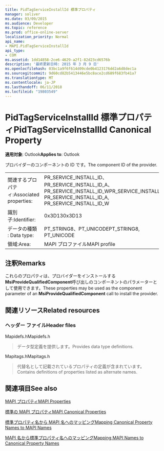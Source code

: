 ```yaml
---
title: PidTagServiceInstallId 標準プロパティ
manager: soliver
ms.date: 03/09/2015
ms.audience: Developer
ms.topic: reference
ms.prod: office-online-server
localization_priority: Normal
api_name:
- MAPI.PidTagServiceInstallId
api_type:
- COM
ms.assetid: 1dd14858-2ce6-4629-a2f1-82d23cd6576b
description: '最終更新日時: 2015 年 3 月 9 日'
ms.openlocfilehash: 03bc1a9f6f614d09cde0b4123176dd2a6d8dec1a
ms.sourcegitcommit: 9d60cd82b5413446e5bc8ace2cd689f683fb41a7
ms.translationtype: MT
ms.contentlocale: ja-JP
ms.lasthandoff: 06/11/2018
ms.locfileid: "19803549"
---
```

# <a name="pidtagserviceinstallid-canonical-property"></a><span data-ttu-id="fef00-103">PidTagServiceInstallId 標準プロパティ</span><span class="sxs-lookup"><span data-stu-id="fef00-103">PidTagServiceInstallId Canonical Property</span></span>

  
  
<span data-ttu-id="fef00-104">**適用対象**: Outlook</span><span class="sxs-lookup"><span data-stu-id="fef00-104">**Applies to**: Outlook</span></span> 
  
<span data-ttu-id="fef00-105">プロバイダーのコンポーネントの ID です。</span><span class="sxs-lookup"><span data-stu-id="fef00-105">The component ID of the provider.</span></span>
  
|||
|:-----|:-----|
|<span data-ttu-id="fef00-106">関連するプロパティ:</span><span class="sxs-lookup"><span data-stu-id="fef00-106">Associated properties:</span></span>  <br/> |<span data-ttu-id="fef00-107">PR_SERVICE_INSTALL_ID、PR_SERVICE_INSTALL_ID_A、PR_SERVICE_INSTALL_ID_W</span><span class="sxs-lookup"><span data-stu-id="fef00-107">PR_SERVICE_INSTALL_ID, PR_SERVICE_INSTALL_ID_A, PR_SERVICE_INSTALL_ID_W</span></span>  <br/> |
|<span data-ttu-id="fef00-108">識別子:</span><span class="sxs-lookup"><span data-stu-id="fef00-108">Identifier:</span></span>  <br/> |<span data-ttu-id="fef00-109">0x3D13</span><span class="sxs-lookup"><span data-stu-id="fef00-109">0x3D13</span></span>  <br/> |
|<span data-ttu-id="fef00-110">データの種類 : </span><span class="sxs-lookup"><span data-stu-id="fef00-110">Data type:</span></span>  <br/> |<span data-ttu-id="fef00-111">PT_STRING8、PT_UNICODE</span><span class="sxs-lookup"><span data-stu-id="fef00-111">PT_STRING8, PT_UNICODE</span></span>  <br/> |
|<span data-ttu-id="fef00-112">領域:</span><span class="sxs-lookup"><span data-stu-id="fef00-112">Area:</span></span>  <br/> |<span data-ttu-id="fef00-113">MAPI プロファイル</span><span class="sxs-lookup"><span data-stu-id="fef00-113">MAPI profile</span></span>  <br/> |
   
## <a name="remarks"></a><span data-ttu-id="fef00-114">注釈</span><span class="sxs-lookup"><span data-stu-id="fef00-114">Remarks</span></span>

<span data-ttu-id="fef00-115">これらのプロパティは、プロバイダーをインストールする**MsiProvideQualifiedComponent**呼び出しのコンポーネントのパラメーターとして使用できます。</span><span class="sxs-lookup"><span data-stu-id="fef00-115">These properties may be used as the component parameter of an **MsiProvideQualifiedComponent** call to install the provider.</span></span> 
  
## <a name="related-resources"></a><span data-ttu-id="fef00-116">関連リソース</span><span class="sxs-lookup"><span data-stu-id="fef00-116">Related resources</span></span>

### <a name="header-files"></a><span data-ttu-id="fef00-117">ヘッダー ファイル</span><span class="sxs-lookup"><span data-stu-id="fef00-117">Header files</span></span>

<span data-ttu-id="fef00-118">Mapidefs.h</span><span class="sxs-lookup"><span data-stu-id="fef00-118">Mapidefs.h</span></span>
  
> <span data-ttu-id="fef00-119">データ型定義を提供します。</span><span class="sxs-lookup"><span data-stu-id="fef00-119">Provides data type definitions.</span></span>
    
<span data-ttu-id="fef00-120">Mapitags.h</span><span class="sxs-lookup"><span data-stu-id="fef00-120">Mapitags.h</span></span>
  
> <span data-ttu-id="fef00-121">代替名として記載されているプロパティの定義が含まれています。</span><span class="sxs-lookup"><span data-stu-id="fef00-121">Contains definitions of properties listed as alternate names.</span></span>
    
## <a name="see-also"></a><span data-ttu-id="fef00-122">関連項目</span><span class="sxs-lookup"><span data-stu-id="fef00-122">See also</span></span>



[<span data-ttu-id="fef00-123">MAPI プロパティ</span><span class="sxs-lookup"><span data-stu-id="fef00-123">MAPI Properties</span></span>](mapi-properties.md)
  
[<span data-ttu-id="fef00-124">標準の MAPI プロパティ</span><span class="sxs-lookup"><span data-stu-id="fef00-124">MAPI Canonical Properties</span></span>](mapi-canonical-properties.md)
  
[<span data-ttu-id="fef00-125">標準プロパティ名から MAPI 名へのマッピング</span><span class="sxs-lookup"><span data-stu-id="fef00-125">Mapping Canonical Property Names to MAPI Names</span></span>](mapping-canonical-property-names-to-mapi-names.md)
  
[<span data-ttu-id="fef00-126">MAPI 名から標準プロパティ名へのマッピング</span><span class="sxs-lookup"><span data-stu-id="fef00-126">Mapping MAPI Names to Canonical Property Names</span></span>](mapping-mapi-names-to-canonical-property-names.md)


